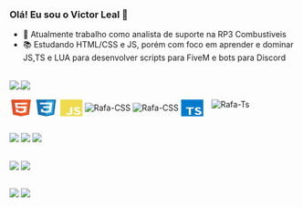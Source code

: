 ### Olá! Eu sou o Victor Leal 👋

- 👷 Atualmente trabalho como analista de suporte na RP3 Combustiveis
- 📚 Estudando HTML/CSS e JS, porém com foco em aprender e dominar JS,TS e LUA para desenvolver scripts para FiveM e bots para Discord

##

<a href="https://github.com/vicktor12/github-readme-stats">
  <img height=200 align="center" src="https://github-readme-stats.vercel.app/api?username=vicktor12&show_icons=true&theme=tokyonight&include_all_commits=true&count_private=true" />
</a>
<a href="https://github.com/vicktor12/convoychat">
  <img height=200 align="center" src="https://github-readme-stats.vercel.app/api/top-langs?username=vicktor12&theme=tokyonight&layout=compact&langs_count=8&card_width=320" />
</a>

<div style="display: inline_block"><br>
  <img align="center" alt="Rafa-HTML" height="30" width="40" src="https://raw.githubusercontent.com/devicons/devicon/master/icons/html5/html5-original.svg">
  <img align="center" alt="Rafa-CSS" height="30" width="40" src="https://raw.githubusercontent.com/devicons/devicon/master/icons/css3/css3-original.svg">
  <img align="center" alt="Rafa-Js" height="30" width="40" src="https://raw.githubusercontent.com/devicons/devicon/master/icons/javascript/javascript-plain.svg">
  <img align="center" alt="Rafa-CSS" height="30" width="40" src="https://cdn.jsdelivr.net/gh/devicons/devicon/icons/vuejs/vuejs-original.svg">
  <img align="center" alt="Rafa-CSS" height="30" width="40" src="https://cdn.jsdelivr.net/gh/devicons/devicon/icons/lua/lua-original.svg">
  <img align="center" alt="Rafa-Ts" height="30" width="40" src="https://raw.githubusercontent.com/devicons/devicon/master/icons/typescript/typescript-plain.svg">
  <img align="right" alt="Rafa-Ts" height="150" width="150" src="https://media.discordapp.net/attachments/1141038915965435932/1191610230484779048/programming.jpg">
</div>

##
<div>
  <a href="https://discord.com/" target="_blank"><img src="https://img.shields.io/badge/Discord-7289DA?style=for-the-badge&logo=discord&logoColor=white" /></a>
  <a href="https://www.instagram.com/souza.victor12/" target="_blank"><img src="https://img.shields.io/badge/Instagram-E4405F?style=for-the-badge&logo=instagram&logoColor=white" /></a>
  <a href="https://www.linkedin.com/in/victor-souza0/" target="_blank"><img src="https://img.shields.io/badge/LinkedIn-0077B5?style=for-the-badge&logo=linkedin&logoColor=white" /></a>
<div/>

##
<div>
  <img src="https://img.shields.io/badge/AMD-Radeon_RX_580-ED1C24?style=for-the-badge&logo=amd&logoColor=white" />
  <img src="https://img.shields.io/badge/AMD-Ryzen_3_3200X-ED1C24?style=for-the-badge&logo=amd&logoColor=white" />
<div/>

##
<div>
  <img src="https://img.shields.io/badge/Counter_Strike-000000?style=for-the-badge&logo=counter-strike&logoColor=white" />
  <img src="https://img.shields.io/badge/Steam-000000?style=for-the-badge&logo=steam&logoColor=white" />
<div/>

